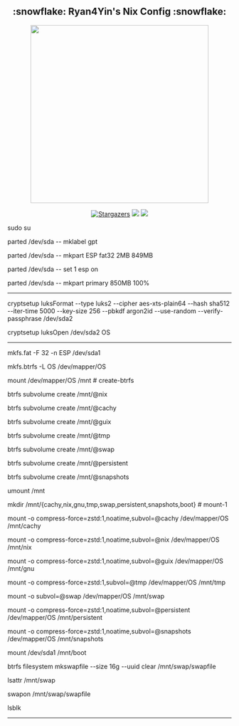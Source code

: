 <h2 align="center">:snowflake: Ryan4Yin's Nix Config :snowflake:</h2>

<p align="center">
  <img src="https://raw.githubusercontent.com/catppuccin/catppuccin/main/assets/palette/macchiato.png" width="400" />
</p>

<p align="center">
	<a href="https://github.com/ryan4yin/nix-config/stargazers">
		<img alt="Stargazers" src="https://img.shields.io/github/stars/ryan4yin/nix-config?style=for-the-badge&logo=starship&color=C9CBFF&logoColor=D9E0EE&labelColor=302D41"></a>
    <a href="https://nixos.org/">
        <img src="https://img.shields.io/badge/NixOS-24.05-informational.svg?style=for-the-badge&logo=nixos&color=F2CDCD&logoColor=D9E0EE&labelColor=302D41"></a>
    <a href="https://github.com/ryan4yin/nixos-and-flakes-book">
        <img src="https://img.shields.io/static/v1?label=Nix Flakes&message=learning&style=for-the-badge&logo=nixos&color=DDB6F2&logoColor=D9E0EE&labelColor=302D41"></a>
  </a>
</p>

sudo su

parted /dev/sda -- mklabel gpt

parted /dev/sda -- mkpart ESP fat32 2MB 849MB

parted /dev/sda -- set 1 esp on

parted /dev/sda -- mkpart primary 850MB 100%

--------------------------------------------------

cryptsetup luksFormat --type luks2 --cipher aes-xts-plain64 --hash sha512 --iter-time 5000 --key-size 256 --pbkdf argon2id --use-random --verify-passphrase /dev/sda2

cryptsetup luksOpen /dev/sda2 OS

--------------------------------------------------

mkfs.fat -F 32 -n ESP /dev/sda1

mkfs.btrfs -L OS /dev/mapper/OS

mount /dev/mapper/OS /mnt  # create-btrfs

btrfs subvolume create /mnt/@nix 

btrfs subvolume create /mnt/@cachy

btrfs subvolume create /mnt/@guix  

btrfs subvolume create /mnt/@tmp

btrfs subvolume create /mnt/@swap

btrfs subvolume create /mnt/@persistent

btrfs subvolume create /mnt/@snapshots

umount /mnt

mkdir /mnt/{cachy,nix,gnu,tmp,swap,persistent,snapshots,boot}  # mount-1

mount -o compress-force=zstd:1,noatime,subvol=@cachy /dev/mapper/OS /mnt/cachy

mount -o compress-force=zstd:1,noatime,subvol=@nix /dev/mapper/OS /mnt/nix

mount -o compress-force=zstd:1,noatime,subvol=@guix /dev/mapper/OS /mnt/gnu

mount -o compress-force=zstd:1,subvol=@tmp /dev/mapper/OS /mnt/tmp

mount -o subvol=@swap /dev/mapper/OS /mnt/swap

mount -o compress-force=zstd:1,noatime,subvol=@persistent /dev/mapper/OS /mnt/persistent

mount -o compress-force=zstd:1,noatime,subvol=@snapshots /dev/mapper/OS /mnt/snapshots

mount /dev/sda1 /mnt/boot

btrfs filesystem mkswapfile --size 16g --uuid clear /mnt/swap/swapfile

lsattr /mnt/swap

swapon /mnt/swap/swapfile

lsblk

-----------------------------------------------------------



